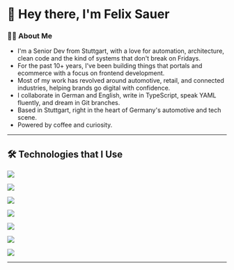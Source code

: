 <!-- @format -->

# 👋 Hey there, I'm Felix Sauer

### 🧑‍💻 About Me
- I'm a Senior Dev from Stuttgart, with a love for automation, architecture, clean code and the kind of systems that don't break on Fridays. 
- For the past 10+ years, I've been building things that portals and ecommerce with a focus on frontend development.
- Most of my work has revolved around automotive, retail, and connected industries, helping brands go digital with confidence.
- I collaborate in German and English, write in TypeScript, speak YAML fluently, and dream in Git branches.
- Based in Stuttgart, right in the heart of Germany's automotive and tech scene.
- Powered by coffee and curiosity.

---

## 🛠️ Technologies that I Use
<p>
  <img src="https://skillicons.dev/icons?i=ts,go,java,dart,lua,html,css"/>
</p>
<p>
  <img src="https://skillicons.dev/icons?i=angular,react,svelte,astro,spring,flutter,redux,reactivex,tailwind,sass"/>
</p>
<p>
  <img src="https://skillicons.dev/icons?i=jest,cypress&theme=light"/>
</p>
<p>
  <img src="https://skillicons.dev/icons?i=nodejs,express,nginx,vite,rollupjs"/>
</p>
<p>
  <img src="https://skillicons.dev/icons?i=firebase,supabase,mongodb,mysql"/>
</p>
<p>
  <img src="https://skillicons.dev/icons?i=git,github,githubactions,gitlab,azure,gcp,cloudflare,docker,kubernetes,netlify,ansible,linux,apple,raspberrypi"/>
</p>
<p>
  <img src="https://skillicons.dev/icons?i=idea,neovim,arduino,obsidian,postman,figma,ps,ai,xd"/>
</p>

---
